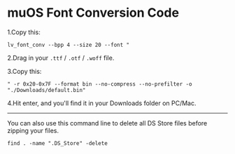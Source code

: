 # muOS Font Conversion Code


1.Copy this:

`lv_font_conv --bpp 4 --size 20 --font "`


2.Drag in your `.ttf` / `.otf` / `.woff` file.


3.Copy this:

`" -r 0x20-0x7F --format bin --no-compress --no-prefilter -o "./Downloads/default.bin"`



4.Hit enter, and you'll find it in your Downloads folder on PC/Mac.

___________

You can also use this command line to delete all DS Store files before zipping your files.

`find . -name ".DS_Store" -delete`
